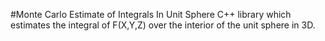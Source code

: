 #Monte Carlo Estimate of Integrals In Unit Sphere
C++ library which estimates the integral of F(X,Y,Z) over the interior of the unit sphere in 3D.
